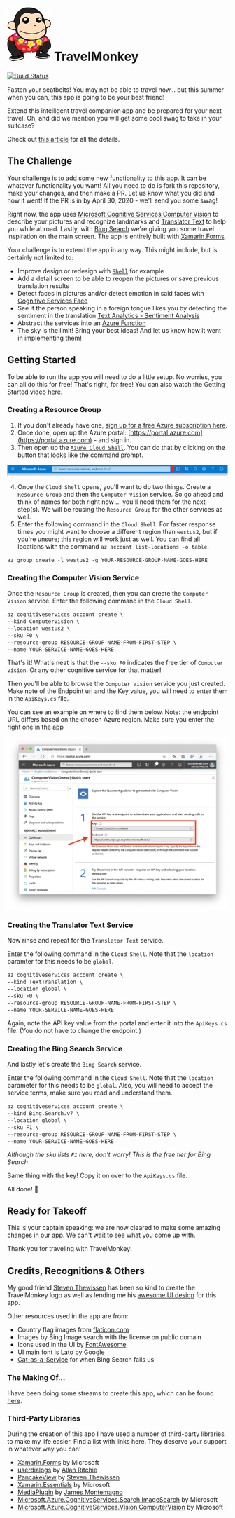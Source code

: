 # ![TravelMonkey mascot](assets/TravelMonkey-100px.png) TravelMonkey

 [![Build Status](https://dev.azure.com/jfversluis/TravelMonkey/_apis/build/status/jfversluis.TravelMonkey?branchName=master)](https://dev.azure.com/jfversluis/TravelMonkey/_build/latest?definitionId=44&branchName=master)

Fasten your seatbelts! You may not be able to travel now... but this summer when you can, this app is going to be your best friend!

Extend this intelligent travel companion app and be prepared for your next travel. Oh, and did we mention you will get some cool swag to take in your suitcase?

Check out [this article](https://devblogs.microsoft.com/xamarin/cognitive-services-xamarin-challenge/?WT.mc_id=aiapril-xamblog-masoucou) for all the details.

## The Challenge

Your challenge is to add some new functionality to this app. It can be whatever functionality you want! All you need to do is fork this repository, make your changes, and then make a PR. Let us know what you did and how it went! If the PR is in by April 30, 2020 - we'll send you some swag!

Right now, the app uses [Microsoft Cognitive Services Computer Vision](https://docs.microsoft.com/azure/cognitive-services/computer-vision/home?WT.mc_id=aiapril-github-masoucou) to describe your pictures and recognize landmarks and [Translator Text](https://docs.microsoft.com/azure/cognitive-services/translator/?WT.mc_id=aiapril-github-masoucou) to help you while abroad. Lastly, with [Bing Search](https://docs.microsoft.com/azure/cognitive-services/bing-web-search/?WT.mc_id=aiapril-github-masoucou) we're giving you some travel inspiration on the main screen. The app is entirely built with [Xamarin.Forms](https://dotnet.microsoft.com/apps/xamarin/xamarin-forms?WT.mc_id=aiapril-github-masoucou).

Your challenge is to extend the app in any way. This might include, but is certainly not limited to:

* Improve design or redesign with [`Shell`](https://docs.microsoft.com/xamarin/xamarin-forms/app-fundamentals/shell/?WT.mc_id=aiapril-github-masoucou) for example
* Add a detail screen to be able to reopen the pictures or save previous translation results
* Detect faces in pictures and/or detect emotion in said faces with [Cognitive Services Face](https://docs.microsoft.com/azure/cognitive-services/face/?WT.mc_id=aiapril-github-masoucou)
* See if the person speaking in a foreign tongue likes you by detecting the sentiment in the translation [Text Analytics - Sentiment Analysis](https://docs.microsoft.com/azure/cognitive-services/text-analytics/quickstarts/text-analytics-sdk?pivots=programming-language-csharp&tabs=version-3&WT.mc_id=aiapril-github-masoucou#sentiment-analysis)
* Abstract the services into an [Azure Function](https://docs.microsoft.com/azure/azure-functions/?WT.mc_id=aiapril-github-masoucou)
* The sky is the limit! Bring your best ideas! And let us know how it went in implementing them!

## Getting Started

To be able to run the app you will need to do a little setup. No worries, you can all do this for free! That's right, for free! You can also watch the Getting Started video [here](https://youtu.be/_a1Qptxyibo).

### Creating a Resource Group

1. If you don't already have one, [sign up for a free Azure subscription here](https://azure.microsoft.com/free/?WT.mc_id=aiapril-github-masoucou).
2. Once done, open up the Azure portal: [https://portal.azure.com](https://portal.azure.com) - and sign in.
3. Then open up the [`Azure Cloud Shell`](https://docs.microsoft.com/azure/cloud-shell/overview?WT.mc_id=aiapril-github-masoucou). You can do that by clicking on the button that looks like the command prompt.

![The Azure Cloud Shell button on the Azure portal toolbar](assets/getting-started/azure-shell-button.png)

4. Once the `Cloud Shell` opens, you'll want to do two things. Create a `Resource Group` and then the `Computer Vision` service. So go ahead and think of names for both right now ... you'll need them for the next step(s). We will be reusing the `Resource Group` for the other services as well.
5. Enter the following command in the `Cloud Shell`. For faster response times you might want to choose a different region than `westus2`, but if you're unsure; this region will work just as well. You can find all locations with the command `az account list-locations -o table`.

```language-bash
az group create -l westus2 -g YOUR-RESOURCE-GROUP-NAME-GOES-HERE
```

### Creating the Computer Vision Service

Once the `Resource Group` is created, then you can create the `Computer Vision` service. Enter the following command in the `Cloud Shell`.

```language-bash
az cognitiveservices account create \
--kind ComputerVision \
--location westus2 \
--sku F0 \
--resource-group RESOURCE-GROUP-NAME-FROM-FIRST-STEP \
--name YOUR-SERVICE-NAME-GOES-HERE
```

That's it! What's neat is that the `--sku F0` indicates the free tier of `Computer Vision`. Or any other cognitive service for that matter!

Then you'll be able to browse the `Computer Vision` service you just created. Make note of the Endpoint url and the Key value, you will need to enter them in the `ApiKeys.cs` file.

You can see an example on where to find them below. Note: the endpoint URL differs based on the chosen Azure region. Make sure you enter the right one in the app

![The newly created Computer Vision service overview in the Azure Portal screenshot](assets/getting-started/azure-portal-computervision.png)

### Creating the Translator Text Service

Now rinse and repeat for the `Translator Text` service.

Enter the following command in the `Cloud Shell`. Note that the `location` paramter for this needs to be `global`.

```language-bash
az cognitiveservices account create \
--kind TextTranslation \
--location global \
--sku F0 \
--resource-group RESOURCE-GROUP-NAME-FROM-FIRST-STEP \
--name YOUR-SERVICE-NAME-GOES-HERE
```

Again, note the API key value from the portal and enter it into the `ApiKeys.cs` file. (You do not have to change the endpoint.)

### Creating the Bing Search Service

And lastly let's create the `Bing Search` service.

Enter the following command in the `Cloud Shell`. Note that the `location` parameter for this needs to be `global`. Also, you will need to accept the service terms, make sure you read and understand them.

```language-bash
az cognitiveservices account create \
--kind Bing.Search.v7 \
--location global \
--sku F1 \
--resource-group RESOURCE-GROUP-NAME-FROM-FIRST-STEP \
--name YOUR-SERVICE-NAME-GOES-HERE
```

*Although the sku lists `F1` here, don't worry! This is the free tier for Bing Search*

Same thing with the key! Copy it on over to the `ApiKeys.cs` file.

All done! 🙌

## Ready for Takeoff

This is your captain speaking: we are now cleared to make some amazing changes in our app. We can't wait to see what you come up with.

Thank you for traveling with TravelMonkey!

## Credits, Recognitions & Others

My good friend [Steven Thewissen](https://thewissen.io/) has been so kind to create the TravelMonkey logo as well as lending me his [awesome UI design](https://github.com/sthewissen/KickassUI.Traveler) for this app.

Other resources used in the app are from:

* Country flag images from [flaticon.com](https://www.flaticon.com/packs/countrys-flags)
* Images by Bing Image search with the license on public domain
* Icons used in the UI by [FontAwesome](https://fontawesome.com/)
* UI main font is [Lato](https://fonts.google.com/specimen/Lato) by Google
* [Cat-as-a-Service](https://cataas.com/) for when Bing Search fails us

### The Making Of...

I have been doing some streams to create this app, which can be found [here](https://www.youtube.com/watch?v=Y-rd_GP5dag&list=PLfbOp004UaYXwpVzT1HQxHqwzGg2cLWFZ).

### Third-Party Libraries

During the creation of this app I have used a number of third-party libraries to make my life easier. Find a list with links here. They deserve your support in whatever way you can!

* [Xamarin.Forms](https://github.com/xamarin/Xamarin.Forms) by Microsoft
* [userdialogs](https://github.com/aritchie/userdialogs) by [Allan Ritchie](https://allancritchie.net/)
* [PancakeView](https://github.com/sthewissen/Xamarin.Forms.PancakeView) by [Steven Thewissen](https://thewissen.io)
* [Xamarin.Essentials](https://github.com/xamarin/Essentials) by Microsoft
* [MediaPlugin](https://github.com/jamesmontemagno/MediaPlugin) by [James Montemagno](https://montemagno.com)
* [Microsoft.Azure.CognitiveServices.Search.ImageSearch](https://github.com/Azure/azure-sdk-for-net) by Microsoft
* [Microsoft.Azure.CognitiveServices.Vision.ComputerVision](https://github.com/Azure/azure-sdk-for-net) by Microsoft
